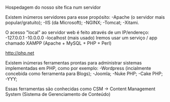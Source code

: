 Hospedagem do nosso site fica num servidor 

Existem inúmeros servidores para esse propósito:
-Apache (o servidor mais popular/gratuito);
-IIS (da Microsoft);
-NGINX;
-Tomcat;
-Xitami.

O acesso "local" ao servidor web é feito através de um IP/endereço:
-127.0.0.1
-10.0.0.0
-localhost (mais usado)
Iremos usar um serviço / app chamado XAMPP (Apache + MySQL + PHP + Perl)

http://php.net

Existem inúmeras ferramentas prontas para administrar sistemas implementadas em PHP, como por exemplo: 
-Wordpress (incialmente concebida como ferramenta para Blogs);
-Joomla;
-Nuke PHP;
-Cake PHP;
-YYY;

Essas ferramentas são conhecidas como CSM -> Content Management System (Sistema de Gerenciamento de Conteúdo)

